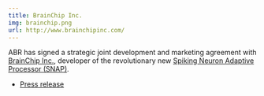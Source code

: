 ```yaml
---
title: BrainChip Inc.
img: brainchip.png
url: http://www.brainchipinc.com/
---
```


ABR has signed a strategic joint development and marketing agreement
with [BrainChip Inc.](http://brainchipinc.com/),
developer of the revolutionary new
[Spiking Neuron Adaptive Processor (SNAP)](http://brainchipinc.com/technology/).

- [Press release](http://appliedbrainresearch.com/pressreleases/01-brainchip/)
